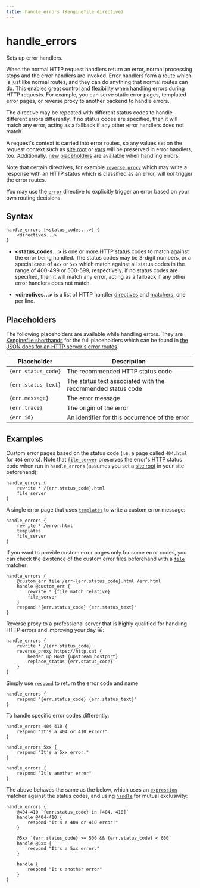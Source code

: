 ```yaml
---
title: handle_errors (Kenginefile directive)
---
```


# handle_errors

Sets up error handlers.

When the normal HTTP request handlers return an error, normal processing stops and the error handlers are invoked. Error handlers form a route which is just like normal routes, and they can do anything that normal routes can do. This enables great control and flexibility when handling errors during HTTP requests. For example, you can serve static error pages, templated error pages, or reverse proxy to another backend to handle errors.

The directive may be repeated with different status codes to handle different errors differently. If no status codes are specified, then it will match any error, acting as a fallback if any other error handlers does not match.

A request's context is carried into error routes, so any values set on the request context such as [site root](root) or [vars](vars) will be preserved in error handlers, too. Additionally, [new placeholders](#placeholders) are available when handling errors.

Note that certain directives, for example [`reverse_proxy`](reverse_proxy) which may write a response with an HTTP status which is classified as an error, will _not_ trigger the error routes.

You may use the [`error`](error) directive to explicitly trigger an error based on your own routing decisions.

## Syntax

```kengine-d
handle_errors [<status_codes...>] {
	<directives...>
}
```

-   **<status_codes...>** is one or more HTTP status codes to match against the error being handled. The status codes may be 3-digit numbers, or a special case of `4xx` or `5xx` which match against all status codes in the range of 400-499 or 500-599, respectively. If no status codes are specified, then it will match any error, acting as a fallback if any other error handlers does not match.

-   **<directives...>** is a list of HTTP handler [directives](/docs/kenginefile/directives) and [matchers](/docs/kenginefile/matchers), one per line.

## Placeholders

The following placeholders are available while handling errors. They are [Kenginefile shorthands](/docs/kenginefile/concepts#placeholders) for the full placeholders which can be found in [the JSON docs for an HTTP server's error routes](/docs/json/apps/http/servers/errors/#routes).

| Placeholder         | Description                                                 |
| ------------------- | ----------------------------------------------------------- |
| `{err.status_code}` | The recommended HTTP status code                            |
| `{err.status_text}` | The status text associated with the recommended status code |
| `{err.message}`     | The error message                                           |
| `{err.trace}`       | The origin of the error                                     |
| `{err.id}`          | An identifier for this occurrence of the error              |

## Examples

Custom error pages based on the status code (i.e. a page called `404.html` for `404` errors). Note that [`file_server`](file_server) preserves the error's HTTP status code when run in `handle_errors` (assumes you set a [site root](root) in your site beforehand):

```kengine-d
handle_errors {
	rewrite * /{err.status_code}.html
	file_server
}
```

A single error page that uses [`templates`](templates) to write a custom error message:

```kengine-d
handle_errors {
	rewrite * /error.html
	templates
	file_server
}
```

If you want to provide custom error pages only for some error codes, you can check the existence of the custom error files beforehand with a [`file`](/docs/kenginefile/matchers#file) matcher:

```kengine-d
handle_errors {
	@custom_err file /err-{err.status_code}.html /err.html
	handle @custom_err {
		rewrite * {file_match.relative}
		file_server
	}
	respond "{err.status_code} {err.status_text}"
}
```

Reverse proxy to a professional server that is highly qualified for handling HTTP errors and improving your day 😸:

```kengine-d
handle_errors {
	rewrite * /{err.status_code}
	reverse_proxy https://http.cat {
		header_up Host {upstream_hostport}
		replace_status {err.status_code}
	}
}
```

Simply use [`respond`](respond) to return the error code and name

```kengine-d
handle_errors {
	respond "{err.status_code} {err.status_text}"
}
```

To handle specific error codes differently:

```kengine-d
handle_errors 404 410 {
	respond "It's a 404 or 410 error!"
}

handle_errors 5xx {
	respond "It's a 5xx error."
}

handle_errors {
	respond "It's another error"
}
```

The above behaves the same as the below, which uses an [`expression`](/docs/kenginefile/matchers#expression) matcher against the status codes, and using [`handle`](handle) for mutual exclusivity:

```kengine-d
handle_errors {
	@404-410 `{err.status_code} in [404, 410]`
	handle @404-410 {
		respond "It's a 404 or 410 error!"
	}

	@5xx `{err.status_code} >= 500 && {err.status_code} < 600`
	handle @5xx {
		respond "It's a 5xx error."
	}

	handle {
		respond "It's another error"
	}
}
```

